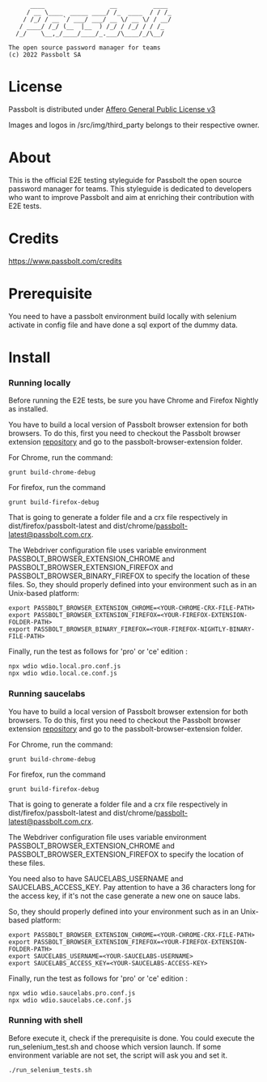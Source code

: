 	      ____                  __          ____
	     / __ \____  _____ ____/ /_  ____  / / /_
	    / /_/ / __ `/ ___/ ___/ __ \/ __ \/ / __/
	   / ____/ /_/ (__  |__  ) /_/ / /_/ / / /_
	  /_/    \__,_/____/____/_.___/\____/_/\__/

	The open source password manager for teams
	(c) 2022 Passbolt SA


License
==============

Passbolt is distributed under [Affero General Public License v3](http://www.gnu.org/licenses/agpl-3.0.html)

Images and logos in /src/img/third_party belongs to their respective owner.


About
=========

This is the official E2E testing styleguide for Passbolt the open source password manager for teams.
This styleguide is dedicated to developers who want to improve Passbolt and aim at enriching their
contribution with E2E tests.

Credits
=========

https://www.passbolt.com/credits

Prerequisite
============

You need to have a passbolt environment build locally with selenium activate in config file
and have done a sql export of the dummy data.

Install
=========

### Running locally

Before running the E2E tests, be sure you have Chrome and Firefox Nightly as installed.

You have to build a local version of Passbolt browser extension for both browsers. To do this, first you need to
checkout the Passbolt browser extension [repository](https://github.com/passbolt/passbolt_browser_extension) and go
to the passbolt-browser-extension folder.

For Chrome, run the command:

```
grunt build-chrome-debug
```

For firefox, run the command

```
grunt build-firefox-debug
```

That is going to generate a folder file and a crx file respectively in dist/firefox/passbolt-latest and
dist/chrome/passbolt-latest@passbolt.com.crx.

The Webdriver configuration file uses variable environment PASSBOLT_BROWSER_EXTENSION_CHROME and PASSBOLT_BROWSER_EXTENSION_FIREFOX
and PASSBOLT_BROWSER_BINARY_FIREFOX to specify the location of these files. So, they should properly defined into your environment such as
in an Unix-based platform:

```
export PASSBOLT_BROWSER_EXTENSION_CHROME=<YOUR-CHROME-CRX-FILE-PATH>
export PASSBOLT_BROWSER_EXTENSION_FIREFOX=<YOUR-FIREFOX-EXTENSION-FOLDER-PATH>
export PASSBOLT_BROWSER_BINARY_FIREFOX=<YOUR-FIREFOX-NIGHTLY-BINARY-FILE-PATH>
```

Finally, run the test as follows for 'pro' or 'ce' edition :

```
npx wdio wdio.local.pro.conf.js
npx wdio wdio.local.ce.conf.js
```
### Running saucelabs

You have to build a local version of Passbolt browser extension for both browsers. To do this, first you need to
checkout the Passbolt browser extension [repository](https://github.com/passbolt/passbolt_browser_extension) and go
to the passbolt-browser-extension folder.

For Chrome, run the command:

```
grunt build-chrome-debug
```

For firefox, run the command

```
grunt build-firefox-debug
```

That is going to generate a folder file and a crx file respectively in dist/firefox/passbolt-latest and
dist/chrome/passbolt-latest@passbolt.com.crx.

The Webdriver configuration file uses variable environment PASSBOLT_BROWSER_EXTENSION_CHROME and PASSBOLT_BROWSER_EXTENSION_FIREFOX
to specify the location of these files.

You need also to have SAUCELABS_USERNAME and SAUCELABS_ACCESS_KEY. Pay attention to have a 36 characters long for the access key,
if it's not the case generate a new one on sauce labs.

So, they should properly defined into your environment such as
in an Unix-based platform:

```
export PASSBOLT_BROWSER_EXTENSION_CHROME=<YOUR-CHROME-CRX-FILE-PATH>
export PASSBOLT_BROWSER_EXTENSION_FIREFOX=<YOUR-FIREFOX-EXTENSION-FOLDER-PATH>
export SAUCELABS_USERNAME=<YOUR-SAUCELABS-USERNAME>
export SAUCELABS_ACCESS_KEY=<YOUR-SAUCELABS-ACCESS-KEY>
```

Finally, run the test as follows for 'pro' or 'ce' edition :

```
npx wdio wdio.saucelabs.pro.conf.js
npx wdio wdio.saucelabs.ce.conf.js
```

### Running with shell

Before execute it, check if the prerequisite is done.
You could execute the run_selenium_test.sh and choose which version launch.
If some environment variable are not set, the script will ask you and set it.

```
./run_selenium_tests.sh
```
